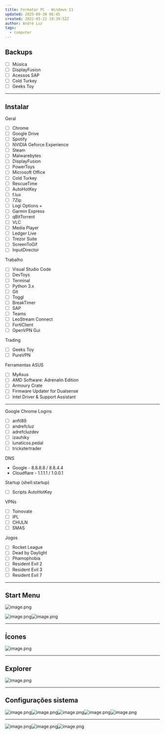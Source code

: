 ```yaml
---
title: Formatar PC - Windows 11
updated: 2025-09-30 08:45
created: 2022-05-22 19:39:52Z
author: André Luz
tags:
  - computer
---
```


## Backups

- [ ] Música
- [ ] DisplayFusion
- [ ] Acessos SAP
- [ ] Cold Turkey
- [ ] Geeks Toy

* * *

## Instalar

Geral

- [ ] Chrome
- [ ] Google Drive
- [ ] Spotify
- [ ] NVIDIA Geforce Experience
- [ ] Steam
- [ ] Malwarebytes
- [ ] DisplayFusion
- [ ] PowerToys
- [ ] Microsoft Office
- [ ] Cold Turkey
- [ ] RescueTime
- [ ] AutoHotKey
- [ ] f.lux
- [ ] 7Zip
- [ ] Logi Options +
- [ ] Garmin Express
- [ ] qBitTorrent
- [ ] VLC
- [ ] Media Player
- [ ] Ledger Live
- [ ] Trezor Suite
- [ ] ScreenToGif
- [ ] InputDirector

Trabalho

- [ ] Visual Studio Code
- [ ] DevToys
- [ ] Terminal
- [ ] Python 3.x
- [ ] Git
- [ ] Toggl
- [ ] BreakTimer
- [ ] SAP
- [ ] Teams
- [ ] LeoStream Connect
- [ ] FortiClient
- [ ] OpenVPN Gui

Trading

- [ ] Geeks Toy
- [ ] PureVPN

Ferramentas ASUS

- [ ] MyAsus
- [ ] AMD Software: Adrenalin Edition
- [ ] Armoury Crate
- [ ] Firmware Updater for Dualsense
- [ ] Intel Driver & Support Assistant

* * *

Google Chrome Logins

- [ ] anfil89
- [ ] andrefcluz
- [ ] adrefcluzdev
- [ ] izauhiky
- [ ] lunaticos.pedal
- [ ] trickstertrader

DNS

- Google - 8.8.8.8 / 8.8.4.4
- Cloudflare - 1.1.1.1 / 1.0.0.1

Startup (shell:startup)

- [ ] Scripts AutoHotKey

VPNs

- [ ] Toinovate
- [ ] IPL
- [ ] CHULN
- [ ] SMAS

Jogos

- [ ] Rocket League
- [ ] Dead by Daylight
- [ ] Phamophobia
- [ ] Resident Evil 2
- [ ] Resident Evil 3
- [ ] Resident Evil 7

* * *

## Start Menu

![image.png](image-109.png)

![image.png](../../_resources/image-119.png)![image.png](../../_resources/image-117.png)

* * *

## Ícones

![image.png](../../_resources/image-112.png)

* * *

## Explorer

![image.png](image-114.png)

* * *

## Configurações sistema

![image.png](../../_resources/image-118.png)![image.png](image-116.png)![image.png](image-108.png)![image.png](image-111.png)![image.png](../../_resources/image-113.png)

* * *

![image.png](../../_resources/image-115.png)![image.png](image-107.png)![image.png](image-110.png)